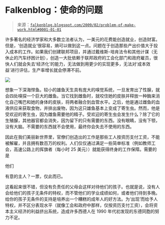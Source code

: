 <!--yml

类别：未分类

日期：2024-05-12 22:21:30

-->

# Falkenblog：使命的问题

> 来源：[`falkenblog.blogspot.com/2009/02/problem-of-make-work.html#0001-01-01`](http://falkenblog.blogspot.com/2009/02/problem-of-make-work.html#0001-01-01)

许多著名的经济学家和大多数立法者认为，一美元的花费能创造就业，创造财富。但是，‘创造就业’很容易，熵可以做到这一点。问题在于创造那些产出价值大于投入成本的工作。如果我们创建联邦项目，并通过戴维斯-培肯法令和其他计谋（无休止的汽车纾困计划），创造一大批依赖于联邦政府的工会化部门和政府雇员，很快人们就会失去‘经济化’的能力，无法做到用更少的实现更多，无法对‘成本效益’进行评估，生产率增长就会停滞不前。

![](https://blogger.googleusercontent.com/img/b/R29vZ2xl/AVvXsEhxpWgTPCPHmUj746OBdWe0BOjRzt7hwMdxw9qsOz4Axjl06OEPHwUuPceqfhtQBwJz_QBUL4VNe5UZepItR6fyP0hphLrvu4oslPpngiS4CU_hyphenhypheneVImIGpqfvNZyY2B4VOHGr0Bg/s1600-h/29_angler_fish.jpg)

想象一下深海悍鱼。较小的雄鱼天生具有庞大的嗅觉系统，一旦发育出了性腺，就会四处嗅探一个巨大的雌鱼。当它找到雌鱼时，就咬住她的皮肤并释放一种酶来消化自己嘴巴和她的身体的皮肤，将两者融合到血管水平。之后，他是通过雌鱼的血液供应来获取食物，并排出废物，因为这只雄鱼基本上变成了寄生虫。然而，他是受欢迎的寄生虫，因为雌鱼需要他的精子。受欢迎的寄生虫会发生什么？除了它的生殖腺，其他器官都会消失，因为留下的只有需要的东西。没有眼睛，没有下颚，没有大脑。不需要的东西就不会使用，最终你会失去不使用的东西。

因此在我们美丽新世界里，官僚们创造出的工作是那些工人按资历支付工资，不能被解雇，并且拥有数百万的权利。人们仅仅通过满足一些简单标准（例如教师工会，高速公路上的挥旗者（每小时 25 美元））就能获得终身的工作保障。需要的是

他们

有意的主人？一票，仅此而已。

这看起来很不错，但没有负责任的父母会这样对待他们的孩子。也就是说，没有人会给他们的孩子无条件的特权，而不管他们的学业成绩如何，或者他们待到多晚。给你的孩子无条件的支持是培养出一个糟糕的成年人的好方法。为‘出现’而给予人特权，并不区分表现水平（就像工会和政府中那样，仅按资历支付工资），会将资本主义经济的利益挤出系统，造成许多西德人在 1990 年代初发现的东德同胞的努力不足。
